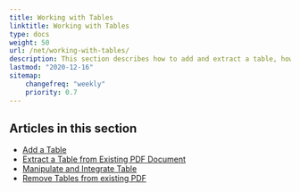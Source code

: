 ```yaml
---
title: Working with Tables
linktitle: Working with Tables
type: docs
weight: 50
url: /net/working-with-tables/
description: This section describes how to add and extract a table, how to manipulate and integrate a table using the C# library.
lastmod: "2020-12-16"
sitemap:
    changefreq: "weekly"
    priority: 0.7
---
```


## Articles in this section

- [Add a Table](/pdf/net/add-table-in-existing-pdf-document/)
- [Extract a Table from Existing PDF Document](/pdf/net/extract-table-from-existing-pdf-document/)
- [Manipulate and Integrate Table](/pdf/net/manipulate-and-integrate-table/)
- [Remove Tables from existing PDF](/pdf/net/remove-tables-from-existing-pdf/)
